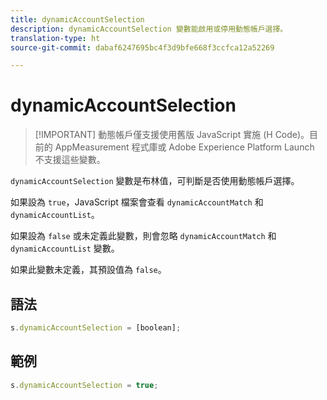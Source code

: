 ```yaml
---
title: dynamicAccountSelection
description: dynamicAccountSelection 變數能啟用或停用動態帳戶選擇。
translation-type: ht
source-git-commit: dabaf6247695bc4f3d9bfe668f3ccfca12a52269

---
```



# dynamicAccountSelection

>[!IMPORTANT] 動態帳戶僅支援使用舊版 JavaScript 實施 (H Code)。目前的 AppMeasurement 程式庫或 Adobe Experience Platform Launch 不支援這些變數。

`dynamicAccountSelection` 變數是布林值，可判斷是否使用動態帳戶選擇。

如果設為 `true`，JavaScript 檔案會查看 `dynamicAccountMatch` 和 `dynamicAccountList`。

如果設為 `false` 或未定義此變數，則會忽略 `dynamicAccountMatch` 和 `dynamicAccountList` 變數。

如果此變數未定義，其預設值為 `false`。

## 語法

```js
s.dynamicAccountSelection = [boolean];
```

## 範例

```js
s.dynamicAccountSelection = true;
```
